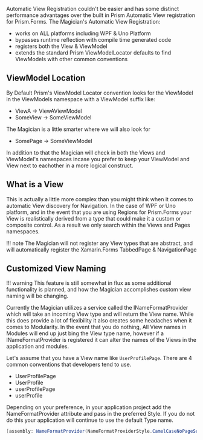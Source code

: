 Automatic View Registration couldn't be easier and has some distinct performance advantages over the built in Prism Automatic View registration for Prism.Forms. The Magician's Automatic View Registration:

- works on ALL platforms including WPF & Uno Platform
- bypasses runtime reflection with compile time generated code
- registers both the View & ViewModel
- extends the standard Prism ViewModelLocator defaults to find ViewModels with other common conventions

## ViewModel Location

By Default Prism's ViewModel Locator convention looks for the ViewModel in the ViewModels namespace with a ViewModel suffix like:

- ViewA -> ViewAViewModel
- SomeView -> SomeViewModel

The Magician is a little smarter where we will also look for

- SomePage -> SomeViewModel

In addition to that the Magician will check in both the Views and ViewModel's namespaces incase you prefer to keep your ViewModel and View next to eachother in a more logical construct.

## What is a View

This is actually a little more complex than you might think when it comes to automatic View discovery for Navigation. In the case of WPF or Uno platform, and in the event that you are using Regions for Prism.Forms your View is realistically derived from a type that could make it a custom or composite control. As a result we only search within the Views and Pages namespaces.

!!! note
    The Magician will not register any View types that are abstract, and will automatically register the Xamarin.Forms TabbedPage & NavigationPage

## Customized View Naming

!!! warning
    This feature is still somewhat in flux as some additional functionality is planned, and how the Magician accomplishes custom view naming will be changing.

Currently the Magician utilizes a service called the INameFormatProvider which will take an incoming View type and will return the View name. While this does provide a lot of flexibility it also creates some headaches when it comes to Modularity. In the event that you do nothing, All View names in Modules will end up just bing the View type name, however if a INameFormatProvider is registered it can alter the names of the Views in the application and modules.

Let's assume that you have a View name like `UserProfilePage`. There are 4 common conventions that developers tend to use.

- UserProfilePage
- UserProfile
- userProfilePage
- userProfile

Depending on your preference, in your application project add the NameFormatProvider attribute and pass in the preferred Style. If you do not do this your application will continue to use the default Type name.

```csharp
[assembly: NameFormatProvider(NameFormatProviderStyle.CamelCaseNoPageSuffix)]
```